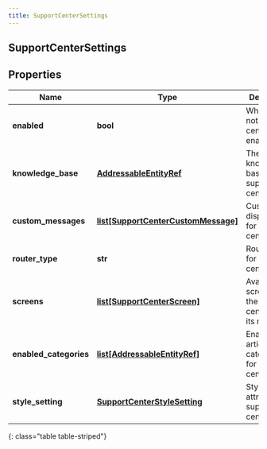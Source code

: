 ```yaml
---
title: SupportCenterSettings
---
```

## SupportCenterSettings

## Properties

|Name | Type | Description | Notes|
|------------ | ------------- | ------------- | -------------|
| **enabled** | **bool** | Whether or not support center is enabled | [optional] |
| **knowledge_base** | [**AddressableEntityRef**](AddressableEntityRef.html) | The knowledge base for support center | [optional] |
| **custom_messages** | [**list[SupportCenterCustomMessage]**](SupportCenterCustomMessage.html) | Customizable display texts for support center | [optional] |
| **router_type** | **str** | Router type for support center | [optional] |
| **screens** | [**list[SupportCenterScreen]**](SupportCenterScreen.html) | Available screens for the support center with its modules | [optional] |
| **enabled_categories** | [**list[AddressableEntityRef]**](AddressableEntityRef.html) | Enabled article categories for support center | [optional] |
| **style_setting** | [**SupportCenterStyleSetting**](SupportCenterStyleSetting.html) | Style attributes for support center | [optional] |
{: class="table table-striped"}


